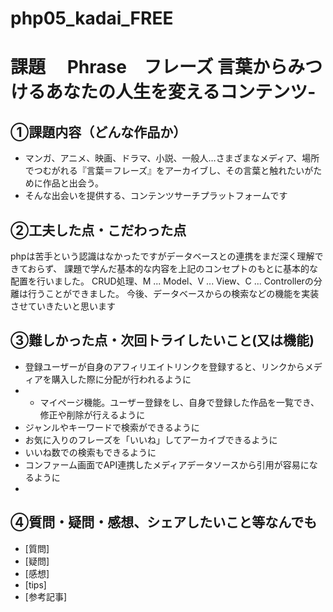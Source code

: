 # php05_kadai_FREE

# 課題　 Phrase　フレーズ 言葉からみつけるあなたの人生を変えるコンテンツ-

## ①課題内容（どんな作品か）

- マンガ、アニメ、映画、ドラマ、小説、一般人…さまざまなメディア、場所でつむがれる『言葉＝フレーズ』をアーカイブし、その言葉と触れたいがために作品と出会う。
- そんな出会いを提供する、コンテンツサーチプラットフォームです
## ②工夫した点・こだわった点

phpは苦手という認識はなかったですがデータベースとの連携をまだ深く理解できておらず、
課題で学んだ基本的な内容を上記のコンセプトのもとに基本的な配置を行いました。
CRUD処理、M ... Model、V ... View、C ... Controllerの分離は行うことができました。
今後、データベースからの検索などの機能を実装させていきたいと思います

## ③難しかった点・次回トライしたいこと(又は機能)
- 登録ユーザーが自身のアフィリエイトリンクを登録すると、リンクからメディアを購入した際に分配が行われるように
- - マイページ機能。ユーザー登録をし、自身で登録した作品を一覧でき、修正や削除が行えるように
- ジャンルやキーワードで検索ができるように
- お気に入りのフレーズを「いいね」してアーカイブできるように
- いいね数での検索もできるように
- コンファーム画面でAPI連携したメディアデータソースから引用が容易になるように
- 
## ④質問・疑問・感想、シェアしたいこと等なんでも
- [質問]
- [疑問]
- [感想]
- [tips]
- [参考記事]
